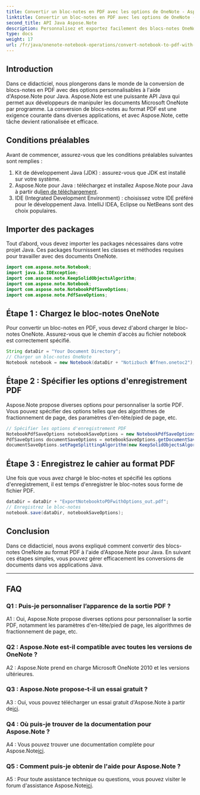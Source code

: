 ```yaml
---
title: Convertir un bloc-notes en PDF avec les options de OneNote - Aspose.Note
linktitle: Convertir un bloc-notes en PDF avec les options de OneNote - Aspose.Note
second_title: API Java Aspose.Note
description: Personnalisez et exportez facilement des blocs-notes OneNote au format PDF ! Aspose.Note pour Java gère le gros du travail. Guide étape par étape inclus ! #OneNote #Java #Aspose
type: docs
weight: 17
url: /fr/java/onenote-notebook-operations/convert-notebook-to-pdf-with-options/
---
```

## Introduction

Dans ce didacticiel, nous plongerons dans le monde de la conversion de blocs-notes en PDF avec des options personnalisables à l'aide d'Aspose.Note pour Java. Aspose.Note est une puissante API Java qui permet aux développeurs de manipuler les documents Microsoft OneNote par programme. La conversion de blocs-notes au format PDF est une exigence courante dans diverses applications, et avec Aspose.Note, cette tâche devient rationalisée et efficace.

## Conditions préalables

Avant de commencer, assurez-vous que les conditions préalables suivantes sont remplies :

1. Kit de développement Java (JDK) : assurez-vous que JDK est installé sur votre système.
2. Aspose.Note pour Java : téléchargez et installez Aspose.Note pour Java à partir du[lien de téléchargement](https://releases.aspose.com/note/java/).
3. IDE (Integrated Development Environment) : choisissez votre IDE préféré pour le développement Java. IntelliJ IDEA, Eclipse ou NetBeans sont des choix populaires.

## Importer des packages

Tout d’abord, vous devez importer les packages nécessaires dans votre projet Java. Ces packages fournissent les classes et méthodes requises pour travailler avec des documents OneNote.

```java
import com.aspose.note.Notebook;
import java.io.IOException;
import com.aspose.note.KeepSolidObjectsAlgorithm;
import com.aspose.note.Notebook;
import com.aspose.note.NotebookPdfSaveOptions;
import com.aspose.note.PdfSaveOptions;
```

## Étape 1 : Chargez le bloc-notes OneNote

Pour convertir un bloc-notes en PDF, vous devez d'abord charger le bloc-notes OneNote. Assurez-vous que le chemin d'accès au fichier notebook est correctement spécifié.

```java
String dataDir = "Your Document Directory";
// Charger un bloc-notes OneNote
Notebook notebook = new Notebook(dataDir + "Notizbuch �ffnen.onetoc2");
```

## Étape 2 : Spécifier les options d'enregistrement PDF

Aspose.Note propose diverses options pour personnaliser la sortie PDF. Vous pouvez spécifier des options telles que des algorithmes de fractionnement de page, des paramètres d'en-tête/pied de page, etc.

```java
// Spécifier les options d'enregistrement PDF
NotebookPdfSaveOptions notebookSaveOptions = new NotebookPdfSaveOptions();
PdfSaveOptions documentSaveOptions = notebookSaveOptions.getDocumentSaveOptions();
documentSaveOptions.setPageSplittingAlgorithm(new KeepSolidObjectsAlgorithm());
```

## Étape 3 : Enregistrez le cahier au format PDF

Une fois que vous avez chargé le bloc-notes et spécifié les options d'enregistrement, il est temps d'enregistrer le bloc-notes sous forme de fichier PDF.

```java
dataDir = dataDir + "ExportNotebooktoPDFwithOptions_out.pdf";
// Enregistrez le bloc-notes
notebook.save(dataDir, notebookSaveOptions);
```

## Conclusion

Dans ce didacticiel, nous avons expliqué comment convertir des blocs-notes OneNote au format PDF à l'aide d'Aspose.Note pour Java. En suivant ces étapes simples, vous pouvez gérer efficacement les conversions de documents dans vos applications Java.

---

## FAQ

### Q1 : Puis-je personnaliser l’apparence de la sortie PDF ?

A1 : Oui, Aspose.Note propose diverses options pour personnaliser la sortie PDF, notamment les paramètres d'en-tête/pied de page, les algorithmes de fractionnement de page, etc.

### Q2 : Aspose.Note est-il compatible avec toutes les versions de OneNote ?

A2 : Aspose.Note prend en charge Microsoft OneNote 2010 et les versions ultérieures.

### Q3 : Aspose.Note propose-t-il un essai gratuit ?

 A3 : Oui, vous pouvez télécharger un essai gratuit d'Aspose.Note à partir de[ici](https://releases.aspose.com/).

### Q4 : Où puis-je trouver de la documentation pour Aspose.Note ?

 A4 : Vous pouvez trouver une documentation complète pour Aspose.Note[ici](https://reference.aspose.com/note/java/).

### Q5 : Comment puis-je obtenir de l'aide pour Aspose.Note ?

 A5 : Pour toute assistance technique ou questions, vous pouvez visiter le forum d'assistance Aspose.Note[ici](https://forum.aspose.com/c/note/28).